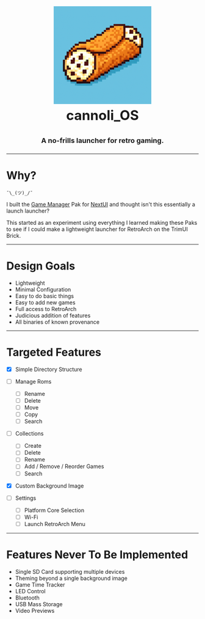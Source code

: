 <div align="center">

<img src=".github/resources/cannoli.png" width="256px" alt="A cannoli you silly goose!">
<h3 style="font-size: 35px; padding-top: 0px; margin-top: 5px;">
cannoli_OS    
</h3>

<h4 style="font-size: 18px;">A no-frills launcher for retro gaming.</h4>

</div>

---

# Why?

`¯\_(ツ)_/¯`

I built the [Game Manager](https://github.com/UncleJunVIP/nextui-game-manager) Pak
for [NextUI](https://nextui.loveretro.games) and thought isn't this essentially a launch launcher?

This started as an experiment using everything I learned making these Paks to see if I could make a lightweight launcher
for RetroArch on the TrimUI Brick.

--- 

# Design Goals

- Lightweight
- Minimal Configuration
- Easy to do basic things
- Easy to add new games
- Full access to RetroArch
- Judicious addition of features
- All binaries of known provenance

---

# Targeted Features

- [x] Simple Directory Structure

- [ ] Manage Roms
    - [ ] Rename
    - [ ] Delete
    - [ ] Move
    - [ ] Copy
    - [ ] Search

- [ ] Collections
    - [ ] Create
    - [ ] Delete
    - [ ] Rename
    - [ ] Add / Remove / Reorder Games
    - [ ] Search

- [x] Custom Background Image

- [ ] Settings
    - [ ] Platform Core Selection
    - [ ] Wi-Fi
    - [ ] Launch RetroArch Menu

--- 

# Features Never To Be Implemented

- Single SD Card supporting multiple devices
- Theming beyond a single background image
- Game Time Tracker
- LED Control
- Bluetooth
- USB Mass Storage
- Video Previews
